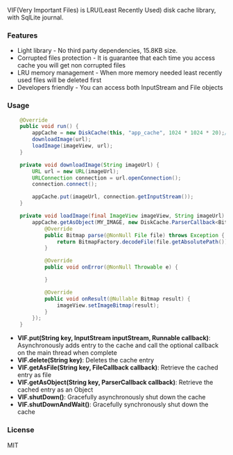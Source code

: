 VIF(Very Important Files) is LRU(Least Recently Used) disk cache library, with SqlLite journal. 

### Features

 * Light library - No third party dependencies, 15.8KB size.
 * Corrupted files protection - It is guarantee that each time you access cache you will get non corrupted files
 * LRU memory management - When more memory needed least recently used files will be deleted first
 * Developers friendly - You can access both InputStream and File objects
 
### Usage

```Java
    @Override
    public void run() {
        appCache = new DiskCache(this, "app_cache", 1024 * 1024 * 20);// 20 MB cache
        downloadImage(url);
        loadImage(imageView, url);
    }

    private void downloadImage(String imageUrl) {
        URL url = new URL(imageUrl);
        URLConnection connection = url.openConnection();
        connection.connect();

        appCache.put(imageUrl, connection.getInputStream());
    }

    private void loadImage(final ImageView imageView, String imageUrl) {
        appCache.getAsObject(MY_IMAGE, new DiskCache.ParserCallback<Bitmap>() {
            @Override
            public Bitmap parse(@NonNull File file) throws Exception {
                return BitmapFactory.decodeFile(file.getAbsolutePath());
            }

            @Override
            public void onError(@NonNull Throwable e) {

            }

            @Override
            public void onResult(@Nullable Bitmap result) {
                imageView.setImageBitmap(result);
            }
        });
    }
```

 * **VIF.put(String key, InputStream inputStream, Runnable callback)**: Asynchronously adds entry to the cache and call the optional callback on the main thread when complete
 * **VIF.delete(String key)**: Deletes the cache entry
 * **VIF.getAsFile(String key, FileCallback callback)**: Retrieve the cached entry as file
 * **VIF.getAsObject(String key, ParserCallback<T> callback)**: Retrieve the cached entry as an Object
 * **VIF.shutDown()**: Gracefully asynchronously shut down the cache
 * **VIF.shutDownAndWait()**: Gracefully synchronously shut down the cache

### License


MIT
